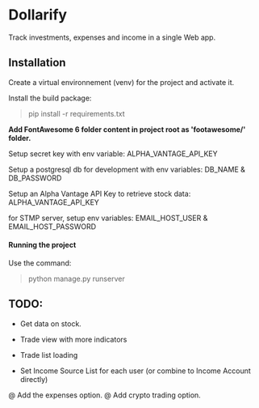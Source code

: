 # Dollarify

Track investments, expenses and income in a single Web app.

## Installation

Create a virtual environnement (venv) for the project and activate it.

Install the build package:
> pip install -r requirements.txt

**Add FontAwesome 6 folder content in project root as 'footawesome/' folder.**

Setup secret key with env variable:
ALPHA_VANTAGE_API_KEY

Setup a postgresql db for development with env variables:
DB_NAME & DB_PASSWORD

Setup an Alpha Vantage API Key to retrieve stock data:
ALPHA_VANTAGE_API_KEY


for STMP server, setup env variables:
EMAIL_HOST_USER & EMAIL_HOST_PASSWORD



#### Running the project

Use the command:
> python manage.py runserver

## TODO:
- Get data on stock.
- Trade view with more indicators
- Trade list loading

- Set Income Source List for each user (or combine to Income Account directly)

@ Add the expenses option.
@ Add crypto trading option.
